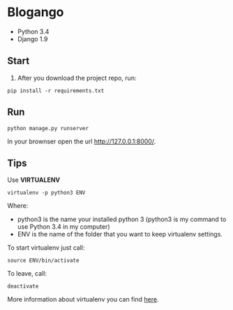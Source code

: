 # Blogango

* Python 3.4
* Django 1.9

## Start

1. After you download the project repo, run:
````
pip install -r requirements.txt
````

## Run

````
python manage.py runserver
````

In your brownser open the url http://127.0.0.1:8000/.

## Tips

Use **VIRTUALENV**
````
virtualenv -p python3 ENV
````
Where:
* python3 is the name your installed python 3 (python3 is my command to use Python 3.4 in my computer)
* ENV is the name of the folder that you want to keep virtualenv settings.

To start virtualenv just call:
````
source ENV/bin/activate
````
To leave, call:
```
deactivate
````

More information about virtualenv you can find [here](https://virtualenv.readthedocs.org/en/latest/).